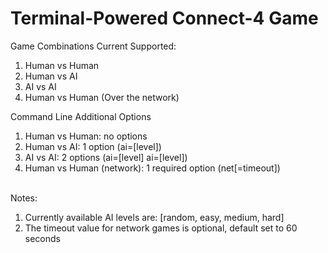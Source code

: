 # Terminal-Powered Connect-4 Game

Game Combinations Current Supported:
<ol>
    <li>Human vs Human</li>
    <li>Human vs AI</li>
    <li>AI vs AI</li>
    <li>Human vs Human (Over the network)</li>
</ol>
Command Line Additional Options
<ol>
    <li>Human vs Human: no options</li>
    <li>Human vs AI: 1 option (ai=[level])</li>
    <li>AI vs AI: 2 options (ai=[level] ai=[level])</li>
    <li>Human vs Human (network): 1 required option (net[=timeout])</li>
</ol>
<br>
Notes: 
<ol>
    <li>Currently available AI levels are: [random, easy, medium, hard]</li>
    <li>The timeout value for network games is optional, default set to 60 seconds</li>
</ol>
